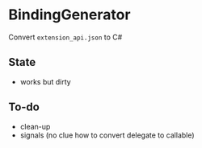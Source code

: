 # BindingGenerator

Convert `extension_api.json` to C#

## State

- works but dirty

## To-do

- clean-up
- signals (no clue how to convert delegate to callable)
